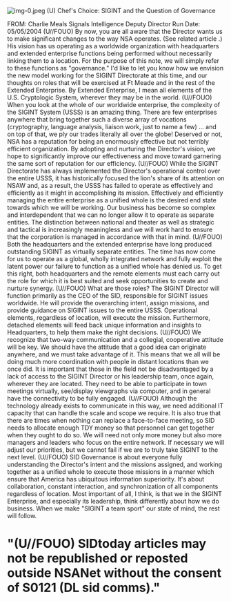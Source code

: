 ![img-0.jpeg](img-0.jpeg)
(U) Chef's Choice: SIGINT and the Question of Governance

FROM: Charlie Meals
Signals Intelligence Deputy Director
Run Date: 05/05/2004
(U//FOUO) By now, you are all aware that the Director wants us to make significant changes to the way NSA operates. (See related article .) His vision has us operating as a worldwide organization with headquarters and extended enterprise functions being performed without necessarily linking them to a location. For the purpose of this note, we will simply refer to these functions as "governance." I'd like to let you know how we envision the new model working for the SIGINT Directorate at this time, and our thoughts on roles that will be exercised at Ft Meade and in the rest of the Extended Enterprise. By Extended Enterprise, I mean all elements of the U.S. Cryptologic System, wherever they may be in the world.
(U//FOUO) When you look at the whole of our worldwide enterprise, the complexity of the SIGINT System (USSS) is an amazing thing. There are few enterprises anywhere that bring together such a diverse array of vocations (cryptography, language analysis, liaison work, just to name a few) ... and on top of that, we ply our trades literally all over the globe! Deserved or not, NSA has a reputation for being an enormously effective but not terribly efficient organization. By adopting and nurturing the Director's vision, we hope to significantly improve our effectiveness and move toward garnering the same sort of reputation for our efficiency.
(U//FOUO) While the SIGINT Directorate has always implemented the Director's operational control over the entire USSS, it has historically focused the lion's share of its attention on NSAW and, as a result, the USSS has failed to operate as effectively and efficiently as it might in accomplishing its mission. Effectively and efficiently managing the entire enterprise as a unified whole is the desired end state towards which we will be working. Our business has become so complex and interdependent that we can no longer allow it to operate as separate entities. The distinction between national and theater as well as strategic and tactical is increasingly meaningless and we will work hard to ensure that the corporation is managed in accordance with that in mind.
(U//FOUO) Both the headquarters and the extended enterprise have long produced outstanding SIGINT as virtually separate entities. The time has now come for us to operate as a global, wholly integrated network and fully exploit the latent power our failure to function as a unified whole has denied us. To get this right, both headquarters and the remote elements must each carry out the role for which it is best suited and seek opportunities to create and nurture synergy.
(U//FOUO) What are those roles? The SIGINT Director will function primarily as the CEO of the SID, responsible for SIGINT issues worldwide. He will provide the overarching intent, assign missions, and provide guidance on SIGINT issues to the entire USSS. Operational elements, regardless of location, will execute the mission. Furthermore, detached elements will feed back unique information and insights to Headquarters, to help them make the right decisions.
(U//FOUO) We recognize that two-way communication and a collegial, cooperative attitude will be key. We should have the attitude that a good idea can originate anywhere, and we must take advantage of it. This means that we all will be doing much more coordination with people in distant locations than we once did. It is important that those in the field not be disadvantaged by a lack of access to the SIGINT Director or his leadership team, once again, wherever they are located. They need to be able to participate in town meetings virtually, see/display viewgraphs via computer, and in general have the connectivity to be fully engaged.
(U//FOUO) Although the technology already exists to communicate in this way, we need additional IT capacity that can handle the scale and scope we require. It is also true that there are times when nothing can replace a face-to-face meeting, so SID needs to allocate enough
TDY money so that personnel can get together when they ought to do so. We will need not only more money but also more managers and leaders who focus on the entire network. If necessary we will adjust our priorities, but we cannot fail if we are to truly take SIGINT to the next level.
(U//FOUO) SID Governance is about everyone fully understanding the Director's intent and the missions assigned, and working together as a unified whole to execute those missions in a manner which ensure that America has ubiquitous information superiority. It's about collaboration, constant interaction, and synchronization of all components regardless of location. Most important of all, I think, is that we in the SIGINT Enterprise, and especially its leadership, think differently about how we do business. When we make "SIGINT a team sport" our state of mind, the rest will follow.

# "(U//FOUO) SIDtoday articles may not be republished or reposted outside NSANet without the consent of S0121 (DL sid comms)."
